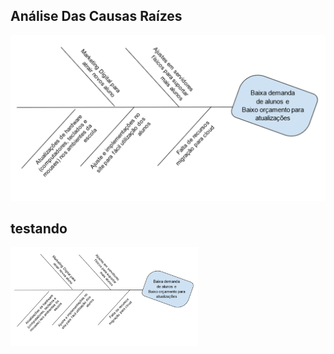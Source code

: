## Análise Das Causas Raízes
![Causas](imagens/analiseCausasRaizes.png)

## testando
<img
  src="imagens/analiseCausasRaizes.png"
  alt="Alt text"
  title="Optional title"
  style="display: inline-block; margin: 0 auto; max-width: 300px">
